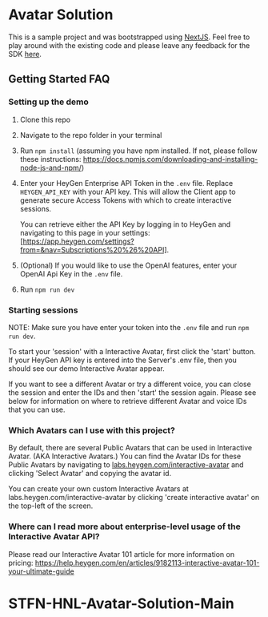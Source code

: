 # Avatar Solution

This is a sample project and was bootstrapped using [NextJS](https://nextjs.org/).
Feel free to play around with the existing code and please leave any feedback for the SDK [here](https://github.com/HeyGen-Official/StreamingAvatarSDK/discussions).

## Getting Started FAQ

### Setting up the demo

1. Clone this repo

2. Navigate to the repo folder in your terminal

3. Run `npm install` (assuming you have npm installed. If not, please follow these instructions: https://docs.npmjs.com/downloading-and-installing-node-js-and-npm/)

4. Enter your HeyGen Enterprise API Token in the `.env` file. Replace `HEYGEN_API_KEY` with your API key. This will allow the Client app to generate secure Access Tokens with which to create interactive sessions.

   You can retrieve either the API Key by logging in to HeyGen and navigating to this page in your settings: [https://app.heygen.com/settings?from=&nav=Subscriptions%20%26%20API]. 

5. (Optional) If you would like to use the OpenAI features, enter your OpenAI Api Key in the `.env` file.

6. Run `npm run dev`

### Starting sessions

NOTE: Make sure you have enter your token into the `.env` file and run `npm run dev`.

To start your 'session' with a Interactive Avatar, first click the 'start' button. If your HeyGen API key is entered into the Server's .env file, then you should see our demo Interactive Avatar appear.

If you want to see a different Avatar or try a different voice, you can close the session and enter the IDs and then 'start' the session again. Please see below for information on where to retrieve different Avatar and voice IDs that you can use.

### Which Avatars can I use with this project?

By default, there are several Public Avatars that can be used in Interactive Avatar. (AKA Interactive Avatars.) You can find the Avatar IDs for these Public Avatars by navigating to [labs.heygen.com/interactive-avatar](https://labs.heygen.com/interactive-avatar) and clicking 'Select Avatar' and copying the avatar id.

You can create your own custom Interactive Avatars at labs.heygen.com/interactive-avatar by clicking 'create interactive avatar' on the top-left of the screen.

### Where can I read more about enterprise-level usage of the Interactive Avatar API?

Please read our Interactive Avatar 101 article for more information on pricing: https://help.heygen.com/en/articles/9182113-interactive-avatar-101-your-ultimate-guide
# STFN-HNL-Avatar-Solution-Main
